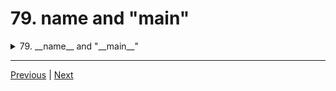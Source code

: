 # 79. __name__ and "__main__"

<details>
  <summary> 79. __name__ and "__main__" </summary>

-   [Notebook: 00-Modules_and_Packages](https://github.com/BloomTech-DS/Complete-Python-3-Bootcamp/tree/master/06-Modules%20and%20Packages/00-Modules_and_Packages)

-   [Codebase: 00-Modules_and_Packages](../../../codebase/python-camp/06-Modules-and-Packages/00-Modules_and_Packages.py)

</details> 





---

[Previous](./78_Modules-and-Packages.md) | [Next]()